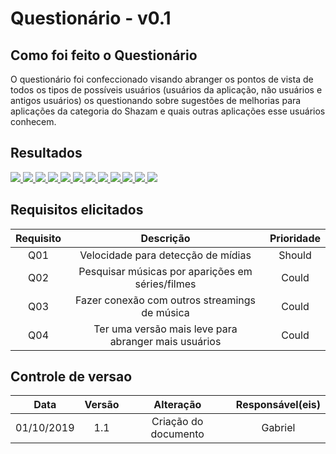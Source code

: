 # Questionário - v0.1

## Como foi feito o Questionário

O questionário foi confeccionado visando abranger os pontos de vista de todos os tipos de possíveis usuários (usuários da aplicação, não usuários e antigos usuários) os questionando sobre sugestões de melhorias para aplicações da categoria do Shazam e quais outras aplicações esse usuários conhecem.

## Resultados

<a href="https://imgur.com/B7BYM3H.png">
  <img src="https://imgur.com/B7BYM3H.png">
</a>

<a href="https://imgur.com/9n6FkQH.png">
  <img src = "https://imgur.com/9n6FkQH.png">
</a>

<a href="https://imgur.com/rzzgYpQ.png">
  <img src = "https://imgur.com/rzzgYpQ.png">
</a>

<a href="https://imgur.com/4kqodHL.png">
  <img src = "https://imgur.com/4kqodHL.png">
</a>

<a href="https://imgur.com/GsZ9UUJ.png">
  <img src = "https://imgur.com/GsZ9UUJ.png">
</a>

<a href="https://imgur.com/ONZFjD5.png">
  <img src = "https://imgur.com/ONZFjD5.png">
</a>

<a href="https://imgur.com/PImuZ6G.png">
  <img src = "https://imgur.com/PImuZ6G.png">
</a>

<a href="https://imgur.com/AKP4hsq.png">
  <img src = "https://imgur.com/AKP4hsq.png">
</a>

<a href="https://imgur.com/bsR348j.png">
  <img src = "https://imgur.com/bsR348j.png">
</a>

<a href="https://imgur.com/TWviCMs.png">
  <img src = "https://imgur.com/TWviCMs.png">
</a>

<a href="https://imgur.com/BuqHEXL.png">
  <img src = "https://imgur.com/BuqHEXL.png">
</a>

<a href="https://imgur.com/Xl5vqJj.png">
  <img src = "https://imgur.com/Xl5vqJj.png">
</a>

## Requisitos elicitados

| Requisito | Descrição | Prioridade |
| :-------: | :-------: | :--------: |
| Q01 | Velocidade para detecção de mídias | Should |
| Q02 | Pesquisar músicas por aparições em séries/filmes | Could |
| Q03 | Fazer conexão com outros streamings de música | Could |
| Q04 | Ter uma versão mais leve para abranger mais usuários | Could |

## Controle de versao

|Data|Versão|Alteração|Responsável(eis)|
|:--:|:----:|:-------:|:---:|
| 01/10/2019 | 1.1 | Criação do documento | Gabriel |
